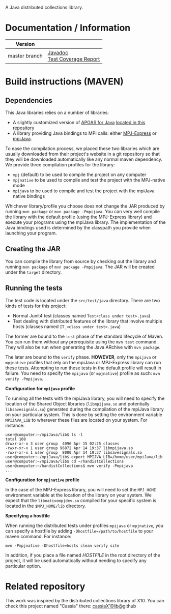 A Java distributed collections library.

# Documentation / Information

| Version | |
|-|-|
| master branch | [Javadoc](https://handist.github.io/handistCollections/master-latest/apidocs/index.html)<br>[Test Coverage Report](https://handist.github.io/handistCollections/master-latest/jacoco/index.html) |

# Build instructions (MAVEN)

## Dependencies

This Java libraries relies on a number of libraries:

+ A slightly customized version of [APGAS for Java](https://github.com/x10-lang/apgas/tree/master/apgas) [located in this repository](https://github.com/handist/apgas)
+ A library providing Java bindings to MPI calls: either [MPJ-Express](http://mpj-express.org/) or [mpiJava](https://sourceforge.net/projects/mpijava/).

To ease the compilation process, we placed these two libraries which are usually downloaded from their project's website in a git repository so that they will be downloaded automatically like any normal maven dependency. We provide three compilation profiles for the library: 

+ `mpj` (default) to be used to compile the project on any computer
+ `mpjnative` to be used to compile and test the project with the MPJ-native mode
+ `mpijava` to be used to compile and test the project with the mpiJava native bindings

Whichever library/profile you choose does not change the JAR produced by running `mvn package` or `mvn package -Pmpijava`. You can very well compile the library with the default profile (using the MPJ-Express library) and execute your programs using the mpiJava library. The implementation of the Java bindings used is determined by the classpath you provide when launching your program.

## Creating the JAR

You can compile the library from source by checking out the library and running `mvn package` of `mvn package -Pmpijava`. The JAR will be created under the `target` directory.

## Running the tests

The test code is located under the `src/test/java` directory. There are two kinds of tests for this project:

+ Normal Junit4 test (classes named `Test<class under test>.java`)
+ Test dealing with distributed features of the library that involve multiple hosts (classes named `IT_<class under test>.java`)

The former are bound to the `test` phase of the standard lifecycle of Maven. You can run them without any prerequisite using the `mvn test` command. They will also be run when generating the Java ARchive with `mvn package`.

The later are bound to the `verify` phase. **HOWEVER**, only the `mpijava` or `mpjnative` profiles that rely on the mpiJava or MPJ-Express library can run these tests. Attempting to run these tests in the default profile will result in failure. You need to specify the `mpijava` (or `mpjnative`) profile as such: `mvn verify -Pmpijava`.

**Configuration for `mpijava` profile**

To running all the tests with the mpiJava library, you will need to specify the location of the Shared Object libraries (`libmpijava.so` and potentially `libsavesignals.so`) generated during the compilation of the mpiJava library on your particular system. This is done by setting the environment variable `MPIJAVA_LIB` to wherever these files are located on your system. For instance:

```
user@computer:~/mpiJava/lib$ ls -l
total 108
drwxr-xr-x 3 user group  4096 Apr 15 02:25 classes
-rwxr-xr-x 1 user group 96872 Apr 14 19:37 libmpijava.so
-rwxr-xr-x 1 user group  8000 Apr 14 19:37 libsavesignals.so
user@computer:~/mpiJava/lib$ export MPIJVA_LIB=/home/user/mpiJava/lib
user@computer:~/mpiJava/lib$ cd ~/handistCollections
user@computer:~/handistCollections$ mvn verify -Pmpijava
...
```

**Configuration for `mpjnative` profile**

In the case of the MPJ-Express library, you will need to set the `MPJ_HOME` environment variable at the location of the library on your system. We expect that the `libnativempjdev.so` compiled for your specific system is located in the `$MPJ_HOME/lib` directory. 

**Specifying a hostfile**

When running the distributed tests under profiles `mpijava` or `mpjnative`, you can specify a hostfile by adding `-Dhostfile=/path/to/hostfile` to your maven command. For instance: 

```
mvn -Pmpjnative -Dhostfile=hosts clean verify site
```

In addition, if you place a file named *HOSTFILE* in the root directory of the project, it will be used automatically without needing to specify any particular option.


# Related repository

This work was inspired by the distributed collections library of X10. You can check this project named "Cassia" there: [cassiaX10lib](https://github.com/handist/cassiaX10lib)@github
